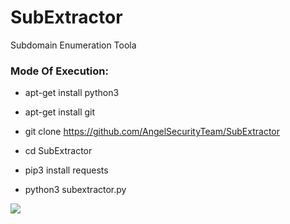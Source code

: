 # SubExtractor

Subdomain Enumeration Toola

<h3> Mode Of Execution: </h3>

* apt-get install python3

* apt-get install git

* git clone https://github.com/AngelSecurityTeam/SubExtractor

* cd SubExtractor

* pip3 install requests

* python3 subextractor.py

<img src="https://github.com/AngelSecurityTeam/SubExtractor/blob/master/subextractor_foto.png">
